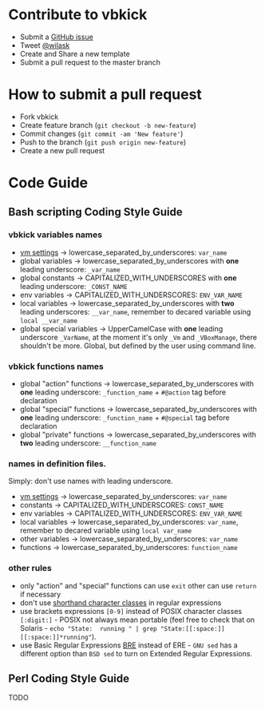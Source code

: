 # Contribute to vbkick

 - Submit a [GitHub issue](https://github.com/wilas/vbkick/issues)
 - Tweet [@wilask](https://twitter.com/wilask)
 - Create and Share a new template
 - Submit a pull request to the master branch

# How to submit a pull request

 - Fork vbkick
 - Create feature branch (`git checkout -b new-feature`)
 - Commit changes (`git commit -am 'New feature'`)
 - Push to the branch (`git push origin new-feature`)
 - Create a new pull request

# Code Guide

## Bash scripting Coding Style Guide

### vbkick variables names

 - [vm settings](doc/DEFINITION_CFG.md) -> lowercase_separated_by_underscores: `var_name`
 - global variables         -> lowercase_separated_by_underscores with **one** leading underscore: `_var_name`
 - global constants         -> CAPITALIZED_WITH_UNDERSCORES with **one** leading underscore: `_CONST_NAME`
 - env variables            -> CAPITALIZED_WITH_UNDERSCORES: `ENV_VAR_NAME`
 - local variables          -> lowercase_separated_by_underscores with **two** leading underscores: `__var_name`, remember to decared variable using `local __var_name`
 - global special variables -> UpperCamelCase with **one** leading underscore `_VarName`, at the moment it's only `_Vm` and `_VBoxManage`, there shouldn't be more. Global, but defined by the user using command line.


### vbkick functions names

 - global "action" functions    -> lowercase_separated_by_underscores with **one** leading underscore: `_function_name` + `#@action` tag before declaration
 - global "special" functions   -> lowercase_separated_by_underscores with **one** leading underscore: `_function_name` + `#@special` tag before declaration
 - global "private" functions   -> lowercase_separated_by_underscores with **two** leading underscore: `__function_name`

### names in definition files.

Simply: don't use names with leading underscore.

 - [vm settings](doc/DEFINITION_CFG.md) -> lowercase_separated_by_underscores: `var_name`
 - constants          -> CAPITALIZED_WITH_UNDERSCORES: `CONST_NAME`
 - env variables      -> CAPITALIZED_WITH_UNDERSCORES: `ENV_VAR_NAME`
 - local variables    -> lowercase_separated_by_underscores: `var_name`, remember to decared variable using `local var_name`
 - other variables    -> lowercase_separated_by_underscores: `var_name`
 - functions          -> lowercase_separated_by_underscores: `function_name`

### other rules

 - only "action" and "special" functions can use `exit` other can use `return` if necessary
 - don't use [shorthand character classes](http://www.regular-expressions.info/shorthand.html) in regular expressions
 - use brackets expressions `[0-9]` instead of POSIX character classes `[:digit:]` - POSIX not always mean portable (feel free to check that on Solaris - `echo "State:  running " | grep "State:[[:space:]][[:space:]]*running"`).
 - use Basic Regular Expressions [BRE](http://pubs.opengroup.org/onlinepubs/009695399/basedefs/xbd_chap09.html#tag_09_03_06) instead of ERE - `GNU sed` has a different option than `BSD sed` to turn on Extended Regular Expressions.

## Perl Coding Style Guide

TODO

